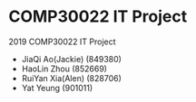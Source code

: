# COMP30022 IT Project
2019 COMP30022 IT Project

- JiaQi Ao(Jackie)  (849380)
- HaoLin Zhou       (852669)
- RuiYan Xia(Alen)  (828706)
- Yat Yeung         (901011)
